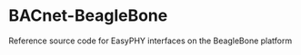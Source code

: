 BACnet-BeagleBone
=================

Reference source code for EasyPHY interfaces on the BeagleBone platform
